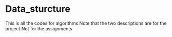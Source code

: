 # Data_sturcture
This is all the codes for algorithms
Note that the two descriptions are for the project.Not for the assignments
